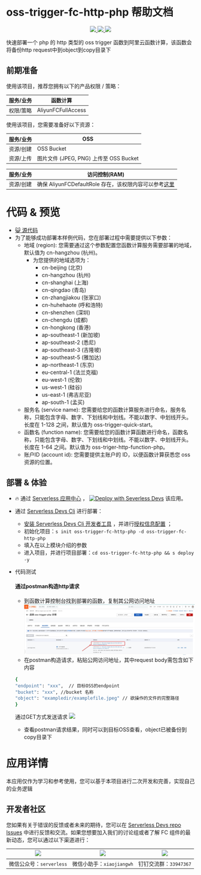 # oss-trigger-fc-http-php 帮助文档

<p align="center" class="flex justify-center">
    <a href="https://www.serverless-devs.com" class="ml-1">
    <img src="http://editor.devsapp.cn/icon?package=oss-trigger-fc-http-php&type=packageType">
  </a>
  <a href="http://www.devsapp.cn/details.html?name=oss-trigger-fc-http-php" class="ml-1">
    <img src="http://editor.devsapp.cn/icon?package=oss-trigger-fc-http-php&type=packageVersion">
  </a>
  <a href="http://www.devsapp.cn/details.html?name=oss-trigger-fc-http-php" class="ml-1">
    <img src="http://editor.devsapp.cn/icon?package=oss-trigger-fc-http-php&type=packageDownload">
  </a>
</p>

<description>

快速部署一个 php 的 http 类型的 oss trigger 函数到阿里云函数计算，该函数会将备份http request中到object到copy目录下

</description>

## 前期准备
使用该项目，推荐您拥有以下的产品权限 / 策略：

| 服务/业务 | 函数计算 |
| --- |  --- |
| 权限/策略 | AliyunFCFullAccess |

使用该项目，您需要准备好以下资源：

| 服务/业务 | OSS                             |
| --- |---------------------------------|
| 资源/创建 | OSS Bucket                      |
| 资源/上传 | 图片文件 (JPEG, PNG) 上传至 OSS Bucket |

| 服务/业务 | 访问控制(RAM) |
| --- |  --- |
| 资源/创建 | 确保 AliyunFCDefaultRole 存在，该权限内容可以参考[这里](https://help.aliyun.com/document_detail/181589.html) |  

<codepre id="codepre">

# 代码 & 预览

- [ :smiley_cat:  源代码](https://github.com/devsapp/start-fc/blob/main/http-function/oss-trigger-fc-http-php)
- 为了能够成功部署本样例代码，您在部署过程中需要提供以下参数：
    - 地域 (region): 您需要通过这个参数配置您函数计算服务需要部署的地域，默认值为 cn-hangzhou (杭州)。
        - 为您提供的地域选项为：
            - cn-beijing (北京)
            - cn-hangzhou (杭州)
            - cn-shanghai (上海)
            - cn-qingdao (青岛)
            - cn-zhangjiakou (张家口)
            - cn-huhehaote (呼和浩特)
            - cn-shenzhen (深圳)
            - cn-chengdu (成都)
            - cn-hongkong (香港)
            - ap-southeast-1 (新加坡)
            - ap-southeast-2 (悉尼)
            - ap-southeast-3 (吉隆坡)
            - ap-southeast-5 (雅加达)
            - ap-northeast-1 (东京)
            - eu-central-1 (法兰克福)
            - eu-west-1 (伦敦)
            - us-west-1 (硅谷)
            - us-east-1 (弗吉尼亚)
            - ap-south-1 (孟买)
    - 服务名 (service name): 您需要给您的函数计算服务进行命名，服务名称，只能包含字母、数字、下划线和中划线。不能以数字、中划线开头。长度在 1-128 之间，默认值为 oss-trigger-quick-start。
    - 函数名 (function name): 您需要给您的函数计算函数进行命名，函数名称，只能包含字母、数字、下划线和中划线。不能以数字、中划线开头。长度在 1-64 之间。默认值为 oss-triger-http-function-php。
    - 账户ID (account id): 您需要提供主账户的 ID，以便函数计算获悉您 oss 资源的位置。

</codepre>

<deploy>

## 部署 & 体验

<appcenter>

-  :fire:  通过 [Serverless 应用中心](https://fcnext.console.aliyun.com/applications/create?template=oss-trigger-fc-http-php) ，
   [![Deploy with Severless Devs](https://img.alicdn.com/imgextra/i1/O1CN01w5RFbX1v45s8TIXPz_!!6000000006118-55-tps-95-28.svg)](https://fcnext.console.aliyun.com/applications/create?template=oss-trigger-fc-http-php)  该应用。

</appcenter>

- 通过 [Serverless Devs Cli](https://www.serverless-devs.com/serverless-devs/install) 进行部署：
    - [安装 Serverless Devs Cli 开发者工具](https://www.serverless-devs.com/serverless-devs/install) ，并进行[授权信息配置](https://www.serverless-devs.com/fc/config) ；
    - 初始化项目：`s init oss-trigger-fc-http-php -d oss-trigger-fc-http-php`
    - 填入在以上模块介绍的参数
    - 进入项目，并进行项目部署：`cd oss-trigger-fc-http-php && s deploy -y`

- 代码测试
  #### 通过postman构造http请求
    - 到函数计算控制台找到部署的函数，复制其公网访问地址
      ![](assets/URL.jpg)
    - 在postman构造请求，粘贴公网访问地址，其中request body需包含如下内容
    ```bash
    {
    "endpoint": "xxx",  // 目标OSS的endpoint
    "bucket": "xxx", //bucket 名称
    "object": "exampledir/examplefile.jpeg" // 欲操作的文件的完整路径
    }
  ```
  通过GET方式发送请求
  ![](assets/request.jpg)
    - 查看postman请求结果，同时可以到目标OSS查看，object已被备份到copy目录下




</deploy>

<appdetail id="flushContent">

# 应用详情



本应用仅作为学习和参考使用，您可以基于本项目进行二次开发和完善，实现自己的业务逻辑



</appdetail>

<devgroup>

## 开发者社区

您如果有关于错误的反馈或者未来的期待，您可以在 [Serverless Devs repo Issues](https://github.com/serverless-devs/serverless-devs/issues) 中进行反馈和交流。如果您想要加入我们的讨论组或者了解 FC 组件的最新动态，您可以通过以下渠道进行：

<p align="center">

| <img src="https://serverless-article-picture.oss-cn-hangzhou.aliyuncs.com/1635407298906_20211028074819117230.png" width="130px" > | <img src="https://serverless-article-picture.oss-cn-hangzhou.aliyuncs.com/1635407044136_20211028074404326599.png" width="130px" > | <img src="https://serverless-article-picture.oss-cn-hangzhou.aliyuncs.com/1635407252200_20211028074732517533.png" width="130px" > |
|--- | --- | --- |
| <center>微信公众号：`serverless`</center> | <center>微信小助手：`xiaojiangwh`</center> | <center>钉钉交流群：`33947367`</center> | 

</p>

</devgroup>
